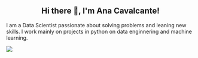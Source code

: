 <h2 align="center">Hi there 👋, I'm Ana Cavalcante!</h2>

<!--
**anabarbararc/anabarbararc** is a ✨ _special_ ✨ repository because its `README.md` (this file) appears on your GitHub profile.
-->

<p>I am a Data Scientist passionate about solving problems and leaning new skills. I work mainly on projects in python on data enginnering and machine learning.</p>


<img align="center" src="https://github-readme-stats.vercel.app/api/<top-langs>/?username=<anabarbararc>&theme=<tokyonight>" />
